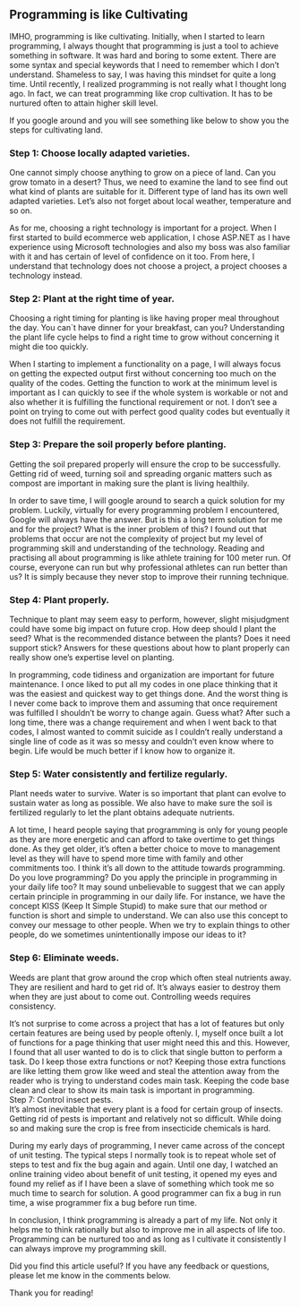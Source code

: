 ## Programming is like Cultivating

IMHO, programming is like cultivating. Initially, when I started to learn programming, I always thought that programming is just a tool to achieve something in software. It was hard and boring to some extent. There are some syntax and special keywords that I need to remember which I don’t understand. Shameless to say, I was having this mindset for quite a long time. Until recently, I realized programming is not really what I thought long ago. In fact, we can treat programming like crop cultivation. It has to be nurtured often to attain higher skill level.

If you google around and you will see something like below to show you the steps for cultivating land.

### Step 1: Choose locally adapted varieties.

One cannot simply choose anything to grow on a piece of land. Can you grow tomato in a desert? Thus, we need to examine the land to see find out what kind of plants are suitable for it. Different type of land has its own well adapted varieties. Let’s also not forget about local weather, temperature and so on.

As for me, choosing a right technology is important for a project. When I first started to build ecommerce web application, I chose ASP.NET as I have experience using Microsoft technologies and also my boss was also familiar with it and has certain of level of confidence on it too. From here, I understand that technology does not choose a project, a project chooses a technology instead.

### Step 2: Plant at the right time of year.

Choosing a right timing for planting is like having proper meal throughout the day. You can\`t have dinner for your breakfast, can you? Understanding the plant life cycle helps to find a right time to grow without concerning it might die too quickly.

When I starting to implement a functionality on a page, I will always focus on getting the expected output first without concerning too much on the quality of the codes. Getting the function to work at the minimum level is important as I can quickly to see if the whole system is workable or not and also whether it is fulfilling the functional requirement or not. I don’t see a point on trying to come out with perfect good quality codes but eventually it does not fulfill the requirement.

### Step 3: Prepare the soil properly before planting.

Getting the soil prepared properly will ensure the crop to be successfully. Getting rid of weed, turning soil and spreading organic matters such as compost are important in making sure the plant is living healthily.

In order to save time, I will google around to search a quick solution for my problem. Luckily, virtually for every programming problem I encountered, Google will always have the answer. But is this a long term solution for me and for the project? What is the inner problem of this? I found out that problems that occur are not the complexity of project but my level of programming skill and understanding of the technology. Reading and practising all about programming is like athlete training for 100 meter run. Of course, everyone can run but why professional athletes can run better than us? It is simply because they never stop to improve their running technique.

### Step 4: Plant properly.

Technique to plant may seem easy to perform, however, slight misjudgment could have some big impact on future crop. How deep should I plant the seed? What is the recommended distance between the plants? Does it need support stick? Answers for these questions about how to plant properly can really show one’s expertise level on planting.

In programming, code tidiness and organization are important for future maintenance. I once liked to put all my codes in one place thinking that it was the easiest and quickest way to get things done. And the worst thing is I never come back to improve them and assuming that once requirement was fulfilled I shouldn’t be worry to change again. Guess what? After such a long time, there was a change requirement and when I went back to that codes, I almost wanted to commit suicide as I couldn’t really understand a single line of code as it was so messy and couldn’t even know where to begin. Life would be much better if I know how to organize it.

### Step 5: Water consistently and fertilize regularly.

Plant needs water to survive. Water is so important that plant can evolve to sustain water as long as possible. We also have to make sure the soil is fertilized regularly to let the plant obtains adequate nutrients.

A lot time, I heard people saying that programming is only for young people as they are more energetic and can afford to take overtime to get things done. As they get older, it’s often a better choice to move to management level as they will have to spend more time with family and other commitments too. I think it’s all down to the attitude towards programming. Do you love programming? Do you apply the principle in programming in your daily life too? It may sound unbelievable to suggest that we can apply certain principle in programming in our daily life. For instance, we have the concept KISS (Keep It Simple Stupid) to make sure that our method or function is short and simple to understand. We can also use this concept to convey our message to other people. When we try to explain things to other people, do we sometimes unintentionally impose our ideas to it?

### Step 6: Eliminate weeds.

Weeds are plant that grow around the crop which often steal nutrients away. They are resilient and hard to get rid of. It’s always easier to destroy them when they are just about to come out. Controlling weeds requires consistency.

It’s not surprise to come across a project that has a lot of features but only certain features are being used by people oftenly. I, myself once built a lot of functions for a page thinking that user might need this and this. However, I found that all user wanted to do is to click that single button to perform a task. Do I keep those extra functions or not? Keeping those extra functions are like letting them grow like weed and steal the attention away from the reader who is trying to understand codes main task. Keeping the code base clean and clear to show its main task is important in programming.  
Step 7: Control insect pests.  
It’s almost inevitable that every plant is a food for certain group of insects. Getting rid of pests is important and relatively not so difficult. While doing so and making sure the crop is free from insecticide chemicals is hard.

During my early days of programming, I never came across of the concept of unit testing. The typical steps I normally took is to repeat whole set of steps to test and fix the bug again and again. Until one day, I watched an online training video about benefit of unit testing, it opened my eyes and found my relief as if I have been a slave of something which took me so much time to search for solution. A good programmer can fix a bug in run time, a wise programmer fix a bug before run time.

In conclusion, I think programming is already a part of my life. Not only it helps me to think rationally but also to improve me in all aspects of life too. Programming can be nurtured too and as long as I cultivate it consistently I can always improve my programming skill.

Did you find this article useful? If you have any feedback or questions, please let me know in the comments below.

Thank you for reading!